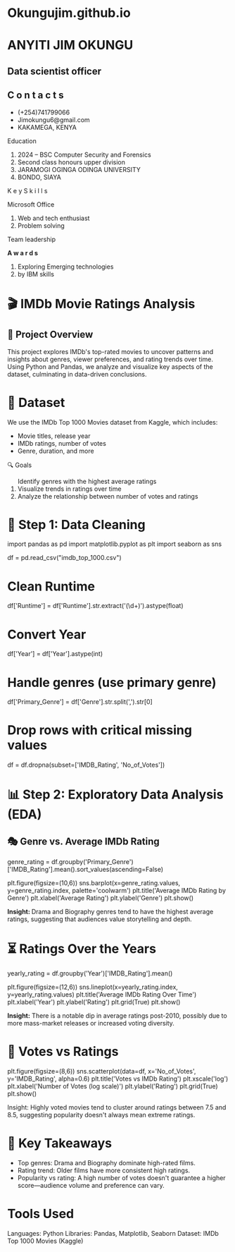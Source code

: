# Okungujim.github.io
<h1><b>ANYITI JIM OKUNGU</b></h1>
<p><h2>Data scientist officer</h2></p>
<p><h2>C o n t a c t s</h2></p> 
<p>
  <ul>
<li>(+254)741799066</li>
<li>Jimokungu6@gmail.com</li>
<li>KAKAMEGA, KENYA</li>
</ul>
  </p>
<p>Education</p>
<ol>
<li>2024 – BSC Computer Security and Forensics</li>
<li>Second class honours upper division</li>
<li>JARAMOGI OGINGA ODINGA UNIVERSITY</li>
<li>BONDO, SIAYA</li>
</ol>
<p>K e y S k i l l s</p> 
<p>Microsoft Office</p>
<ol>
<li>Web and tech enthusiast</li>
<li>Problem solving</li>
</ol>
<p>Team leadership</p>
<p><b>A w a r d s</b></p>
<ol>
<li>Exploring Emerging technologies</li>
<li>by IBM skills</li>
</ol>

<h1><b>🎬 IMDb Movie Ratings Analysis</b></h1>
<h2>📌 Project Overview</h2>

<p>This project explores IMDb's top-rated movies to uncover patterns and insights about genres, viewer preferences, and rating trends over time. Using Python and Pandas, we analyze and visualize key aspects of the dataset, culminating in data-driven conclusions.</p>
<h1>📁 Dataset</h1>
<p>We use the IMDb Top 1000 Movies dataset from Kaggle, which includes:
<ul>
<li>Movie titles, release year</li>
<li>IMDb ratings, number of votes</li>
<li>Genre, duration, and more</li>
 </ul>
</p>
<p>🔍 Goals</p>
<ol>
</li>Identify genres with the highest average ratings</li>
<li> Visualize trends in ratings over time</li>
<li>Analyze the relationship between number of votes and ratings</li>
</ol>
<h1><b>🧹 Step 1: Data Cleaning</b></h1>
<p>
import pandas as pd
import matplotlib.pyplot as plt
import seaborn as sns

df = pd.read_csv("imdb_top_1000.csv")

# Clean Runtime
df['Runtime'] = df['Runtime'].str.extract('(\d+)').astype(float)

# Convert Year
df['Year'] = df['Year'].astype(int)

# Handle genres (use primary genre)
df['Primary_Genre'] = df['Genre'].str.split(',').str[0]

# Drop rows with critical missing values
df = df.dropna(subset=['IMDB_Rating', 'No_of_Votes'])
</p>
<h1><b> 📊 Step 2: Exploratory Data Analysis (EDA)</b></h1>
<h2>🎭 Genre vs. Average IMDb Rating</h2>
<p>
 genre_rating = df.groupby('Primary_Genre')['IMDB_Rating'].mean().sort_values(ascending=False)

plt.figure(figsize=(10,6))
sns.barplot(x=genre_rating.values, y=genre_rating.index, palette='coolwarm')
plt.title('Average IMDb Rating by Genre')
plt.xlabel('Average Rating')
plt.ylabel('Genre')
plt.show()
</p>
<p><b>Insight: </b>Drama and Biography genres tend to have the highest average ratings, suggesting that audiences value storytelling and depth.</p>
<h1><b> ⏳ Ratings Over the Years</b></h1>
<p>
 yearly_rating = df.groupby('Year')['IMDB_Rating'].mean()

plt.figure(figsize=(12,6))
sns.lineplot(x=yearly_rating.index, y=yearly_rating.values)
plt.title('Average IMDb Rating Over Time')
plt.xlabel('Year')
plt.ylabel('Rating')
plt.grid(True)
plt.show()
</p>
<p> <b>Insight:</b> There is a notable dip in average ratings post-2010, possibly due to more mass-market releases or increased voting diversity.</p>
<h1><b>💬 Votes vs Ratings</b></h1>
<p>
 plt.figure(figsize=(8,6))
sns.scatterplot(data=df, x='No_of_Votes', y='IMDB_Rating', alpha=0.6)
plt.title('Votes vs IMDb Rating')
plt.xscale('log')
plt.xlabel('Number of Votes (log scale)')
plt.ylabel('Rating')
plt.grid(True)
plt.show()
</p>
<p>Insight: Highly voted movies tend to cluster around ratings between 7.5 and 8.5, suggesting popularity doesn't always mean extreme ratings.</p>
<p>
<h1><b> 🧠 Key Takeaways</b></h1>
<ul>
<li>Top genres: Drama and Biography dominate high-rated films.</li>
<li>Rating trend: Older films have more consistent high ratings.</li>
<li>Popularity vs rating: A high number of votes doesn't guarantee a higher score—audience volume and preference can vary.</li>
</ul>
</p>
<p>
<h1>Tools Used</h1>
Languages: Python
Libraries: Pandas, Matplotlib, Seaborn
Dataset: IMDb Top 1000 Movies (Kaggle)
</p>
